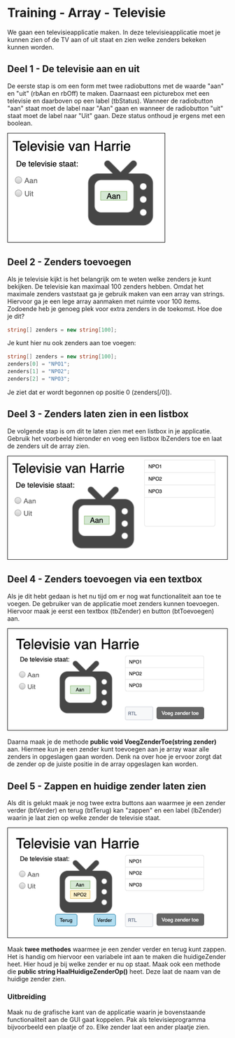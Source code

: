 # Training - Array - Televisie

We gaan een televisieapplicatie maken. In deze televisieapplicatie moet je kunnen zien of de TV aan of uit staat en zien welke zenders bekeken kunnen worden. 


## Deel 1 - De televisie aan en uit
De eerste stap is om een form met twee radiobuttons met de waarde "aan" en "uit" (rbAan en rbOff) te maken. Daarnaast een picturebox met een televisie en daarboven op een label (tbStatus). Wanneer de radiobutton "aan" staat moet de label naar "Aan" gaan en wanneer de radiobutton "uit" staat moet de label naar "Uit" gaan. Deze status onthoud je ergens met een boolean.

![Deel 1](figures/Televisie-ui-deel-1.png)

## Deel 2 - Zenders toevoegen
Als je televisie kijkt is het belangrijk om te weten welke zenders je kunt bekijken. De televisie kan maximaal 100 zenders hebben. Omdat het maximale zenders vaststaat ga je gebruik maken van een array van strings. Hiervoor ga je een lege array aanmaken met ruimte voor 100 items. Zodoende heb je genoeg plek voor extra zenders in de toekomst. Hoe doe je dit?

```csharp
string[] zenders = new string[100];
```

Je kunt hier nu ook zenders aan toe voegen:
```csharp
string[] zenders = new string[100];
zenders[0] = "NPO1";
zenders[1] = "NPO2";
zenders[2] = "NPO3";
```
Je ziet dat er wordt begonnen op positie 0 (zenders[/0]). 

## Deel 3 - Zenders laten zien in een listbox
De volgende stap is om dit  te laten zien met een listbox in je applicatie. Gebruik het voorbeeld hieronder en voeg een listbox lbZenders toe en laat de zenders uit de array zien.

![Deel 2](figures/Televisie-ui-deel-2.png)

## Deel 4 - Zenders toevoegen via een textbox
Als je dit hebt gedaan is het nu tijd om er nog wat functionaliteit aan toe te voegen. De gebruiker van de applicatie moet zenders kunnen toevoegen. Hiervoor maak je eerst een  textbox (tbZender) en button (btToevoegen) aan. 

![Deel 3](figures/Televisie-ui-deel-3.png)

Daarna maak je de methode  **public void VoegZenderToe(string zender)** aan. Hiermee kun je een zender kunt toevoegen aan je array waar alle zenders in opgeslagen gaan worden. Denk na over hoe je ervoor zorgt dat de zender op de juiste positie in de array opgeslagen kan worden.

## Deel 5 - Zappen en huidige zender laten zien
Als dit is gelukt maak je nog twee extra buttons aan waarmee je een zender verder (btVerder) en terug (btTerug) kan "zappen" en een label (lbZender) waarin je laat zien op welke zender de televisie staat.

![Deel 3](figures/Televisie-ui-deel-4.png)

Maak **twee methodes** waarmee je een zender verder en terug kunt zappen. Het is handig om hiervoor een variabele int aan te maken die huidigeZender heet. Hier houd je bij welke zender er nu op staat. Maak ook een methode die **public string HaalHuidigeZenderOp()** heet. Deze laat de naam van de huidige zender zien.


### Uitbreiding
Maak nu de grafische kant van de applicatie waarin je bovenstaande functionaliteit aan de GUI gaat koppelen. Pak als televisieprogramma bijvoorbeeld een plaatje of zo. Elke zender laat een ander plaatje zien.
